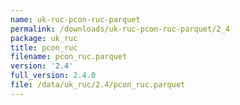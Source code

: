 ```yaml
---
name: uk-ruc-pcon-ruc-parquet
permalink: /downloads/uk-ruc-pcon-ruc-parquet/2_4
package: uk_ruc
title: pcon_ruc
filename: pcon_ruc.parquet
version: '2.4'
full_version: 2.4.0
file: /data/uk_ruc/2.4/pcon_ruc.parquet
---
```

